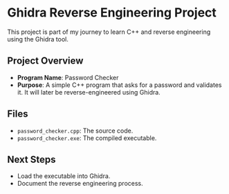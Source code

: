 # Ghidra Reverse Engineering Project

This project is part of my journey to learn C++ and reverse engineering using the Ghidra tool.

## Project Overview
- **Program Name**: Password Checker
- **Purpose**: A simple C++ program that asks for a password and validates it. It will later be reverse-engineered using Ghidra.

## Files
- `password_checker.cpp`: The source code.
- `password_checker.exe`: The compiled executable.

## Next Steps
- Load the executable into Ghidra.
- Document the reverse engineering process.
